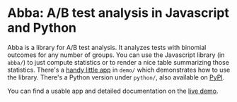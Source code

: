# Abba: A/B test analysis in Javascript and Python

Abba is a library for A/B test analysis. It analyzes tests with binomial outcomes for any number of
groups. You can use the Javascript library (in `abba/`) to just compute statistics or to render a
nice table summarizing those statistics. There's a [handy little app][github-io-demo] in `demo/`
which demonstrates how to use the library. There's a Python version under `python/`, also available
on [PyPI](http://pypi.python.org/pypi/ABBA/).

You can find a usable app and detailed documentation on the
[live demo](http://www.thumbtack.com/labs/abba).

[github-io-demo]: http://thumbtack.github.io/abba/demo/abba.html
